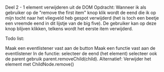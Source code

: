 Deel 2 - 1 element verwijderen uit de DOM
Opdracht: Wanneer ik als gebruiker op de "remove the first item" knop klik wordt de eend die ik op mijn tocht naar het vliegveld heb gespot verwijderd (het is toch een beetje een vreemde eend in dit lijstje van de big five). De gebruiker kan op deze knop blijven klikken, telkens wordt het eerste item verwijderd.

Todo list:

Maak een eventlistener vast aan de button
Maak een functie vast aan de eventlistener
In de functie: selecteer de eend (het element)
selecteer ook de parent
gebruik parent.removeChild(child).
Alternatief: Verwijder het element met ChildNode.remove() 